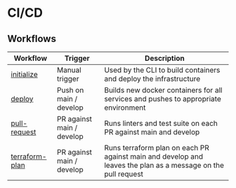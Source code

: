 # CI/CD

## Workflows

| Workflow                                                     | Trigger                   | Description                                                                                                  |
| ------------------------------------------------------------ | ------------------------- | ------------------------------------------------------------------------------------------------------------ |
| [initialize](../../.github/workflows/initialize.yml)         | Manual trigger            | Used by the CLI to build containers and deploy the infrastructure                                            |
| [deploy](../../.github/workflows/deploy.yml)                 | Push on main / develop    | Builds new docker containers for all services and pushes to appropriate environment                          |
| [pull-request](../../.github/workflows/pull-request.yml)     | PR against main / develop | Runs linters and test suite on each PR against main and develop                                              |
| [terraform-plan](../../.github/workflows/terraform-plan.yml) | PR against main / develop | Runs terraform plan on each PR against main and develop and leaves the plan as a message on the pull request |

